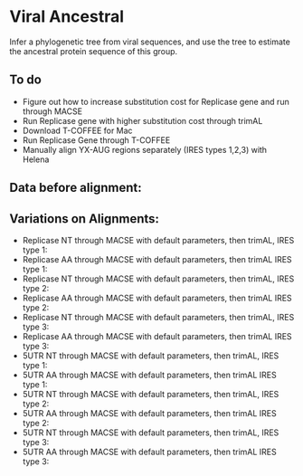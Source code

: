 # Viral Ancestral
Infer a phylogenetic tree from viral sequences, and use the tree to estimate the ancestral protein sequence of this group.

## To do 
- Figure out how to increase substitution cost for Replicase gene and run through MACSE
- Run Replicase gene with higher substitution cost through trimAL
- Download T-COFFEE for Mac
- Run Replicase Gene through T-COFFEE
- Manually align YX-AUG regions separately (IRES types 1,2,3) with Helena

## Data before alignment: 


## Variations on Alignments: 
- Replicase NT through MACSE with default parameters, then trimAL, IRES type 1: 
- Replicase AA through MACSE with default parameters, then trimAL IRES type 1:
- Replicase NT through MACSE with default parameters, then trimAL, IRES type 2: 
- Replicase AA through MACSE with default parameters, then trimAL IRES type 2:
- Replicase NT through MACSE with default parameters, then trimAL, IRES type 3: 
- Replicase AA through MACSE with default parameters, then trimAL IRES type 3:
- 5UTR NT through MACSE with default parameters, then trimAL, IRES type 1: 
- 5UTR AA through MACSE with default parameters, then trimAL IRES type 1:
- 5UTR NT through MACSE with default parameters, then trimAL, IRES type 2: 
- 5UTR AA through MACSE with default parameters, then trimAL IRES type 2:
- 5UTR NT through MACSE with default parameters, then trimAL, IRES type 3: 
- 5UTR AA through MACSE with default parameters, then trimAL IRES type 3:
